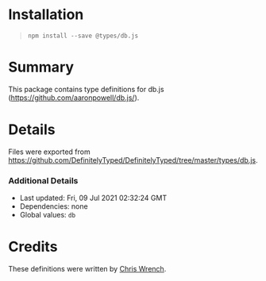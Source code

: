 # Installation
> `npm install --save @types/db.js`

# Summary
This package contains type definitions for db.js (https://github.com/aaronpowell/db.js/).

# Details
Files were exported from https://github.com/DefinitelyTyped/DefinitelyTyped/tree/master/types/db.js.

### Additional Details
 * Last updated: Fri, 09 Jul 2021 02:32:24 GMT
 * Dependencies: none
 * Global values: `db`

# Credits
These definitions were written by [Chris Wrench](https://github.com/cgwrench).
